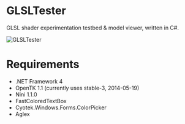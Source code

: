 GLSLTester
==========

GLSL shader experimentation testbed & model viewer, written in C#.

![GLSLTester](http://i.imgur.com/n9ATQ5s.png)

Requirements
============

* .NET Framework 4
* OpenTK 1.1 (currently uses stable-3, 2014-05-19)
* Nini 1.1.0
* FastColoredTextBox
* Cyotek.Windows.Forms.ColorPicker
* Aglex
